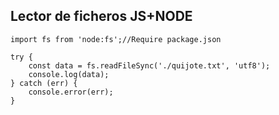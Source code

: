 ## Lector de ficheros JS+NODE ##
```
import fs from 'node:fs';//Require package.json

try {
    const data = fs.readFileSync('./quijote.txt', 'utf8');
    console.log(data);
} catch (err) {
    console.error(err);
}
```
